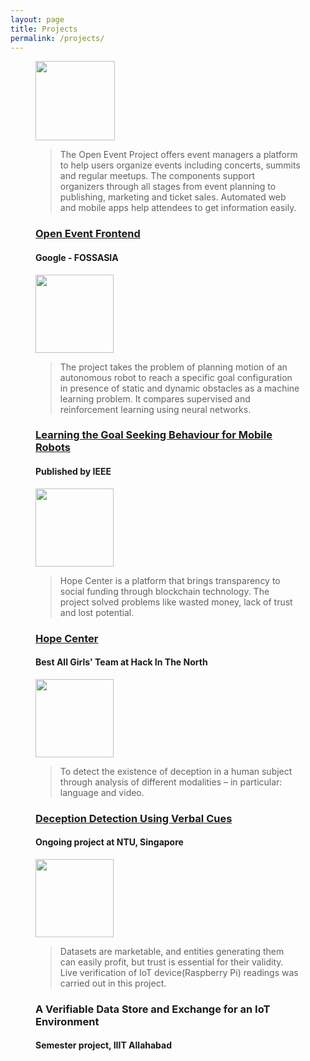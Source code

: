 ```yaml
---
layout: page
title: Projects
permalink: /projects/
---
```


<figure class="snip1533">
  <figcaption>
   <img src="https://camo.githubusercontent.com/6386234d12db1b6710ddaadc83cafd94b7a16299/68747470733a2f2f73746f726167652e676f6f676c65617069732e636f6d2f6576656e747961792e636f6d2f6173736574732f6272616e64696e672f626173655f6272616e64696e672e706e67" alt="" height="127"> 
    <blockquote>
      <p>The Open Event Project offers event managers a platform to help users organize events including concerts, summits and regular meetups. The components support organizers through all stages from event planning to publishing, marketing and ticket sales. Automated web and mobile apps help attendees to get information easily.</p>
    </blockquote>
    <h3><a href="https://gist.github.com/ritikamotwani/959c9ca7dde46da4d5178afd8985f0d9" target="_blank"><div class="underline--magical">Open Event Frontend</div></a></h3>
    <h4><i class="fab fa-github"></i> Google - FOSSASIA</h4>
  </figcaption>
</figure>
<figure class="snip1533">
  <figcaption>
  <img src="https://encrypted-tbn0.gstatic.com/images?q=tbn:ANd9GcS7RoRRyqrv8DiESOwO-AIpDiQSEaRE11u9SYsANkerzdYJ6ZFH" alt="" height="125">
    <blockquote>
      <p>The project  takes the problem of planning motion of an autonomous robot to reach a specific goal configuration in presence of static and dynamic obstacles as a machine learning problem. It compares supervised and reinforcement learning using neural networks.</p>
    </blockquote>
    <h3><a href="https://gist.github.com/ritikamotwani/3ba8cc2717bd3895bc603d12482872f3" target="_blank"><div class="underline--magical">Learning the Goal Seeking Behaviour for Mobile Robots</div></a></h3>
    <h4><i class="fab fa-researchgate"></i> Published by IEEE</h4>
  </figcaption>
</figure>
<figure class="snip1533">
  <figcaption>
  <img src="https://unhashed.com/wp-content/uploads/2018/01/Beginners-Guide-to-Ethereum.jpg" alt="" height="125">
    <blockquote>
      <p>Hope Center is a platform that brings transparency to social funding through blockchain technology. The project solved problems like wasted money, lack of trust and lost potential.
      </p>
    </blockquote>
    <h3><a href="https://docs.google.com/presentation/d/1zFCaXERStS9yq52sLSTU-ITklgyl9kcVniGOVyVuiSo/present?token=AC4w5Vj3xWgvE5Aiy8kmmVFpQiCaauv62A%3A1552328815886&includes_info_params=1&eisi=CPG8lb3b-uACFYGSNwodTMIDvQ#slide=id.g35f391192_00" target="_blank"><div class="underline--magical">Hope Center</div></a></h3>
    <h4><i class="fa fa-trophy icon1"></i> Best All Girls' Team at Hack In The North</h4>
  </figcaption>
</figure>
<figure class="snip1533">
  <figcaption>
  <img src="https://cdn.psychologytoday.com/sites/default/files/styles/article-inline-half/public/field_blog_entry_images/2017-12/liar2.jpg?itok=D0UNfbTv" alt="" height="125">
    <blockquote>
      <p>To detect the existence of deception in a human subject through analysis of different modalities – in particular: language and video.
      </p>
    </blockquote>
    <h3><a href="https://github.com/ritikamotwani/Deception-Detection" target="_blank"><div class="underline--magical">Deception Detection Using Verbal Cues</div></a></h3>
    <h4><i class="far fa-file-code"></i> Ongoing project at NTU, Singapore</h4>
  </figcaption>
</figure>
<figure class="snip1533">
  <figcaption>
  <img src="https://www.sirris.be/sites/default/files/styles/blog_detail/public/blog/images/dreamstime_iotsecurity_600.jpg?itok=0hQbmqnX" alt="" height="125">
    <blockquote>
      <p>Datasets are marketable, and entities generating them can easily profit, but trust is essential for their validity. Live verification of IoT device(Raspberry Pi) readings was carried out in this project. 
      </p>
    </blockquote>
    <h3><div class="underline--magical">A Verifiable Data Store and Exchange for an IoT Environment</div></h3>
    <h4><i class="fas fa-university"></i> Semester project, IIIT Allahabad</h4>
  </figcaption>
</figure>
<div id="tuna" class="scrolling"></div>
<script>
var animationStarted = false;
window.onscroll = function (e) {
if(!animationStarted){
document.getElementById("tuna").classList.remove('scrolling');
setTimeout(function(){animationStarted=false},1000);

}
isScrolling=true;

console.log('hello');
setTimeout(function(){
document.getElementById("tuna").classList.add('scrolling');
animationStarted=true
}, 100);
}
</script>
